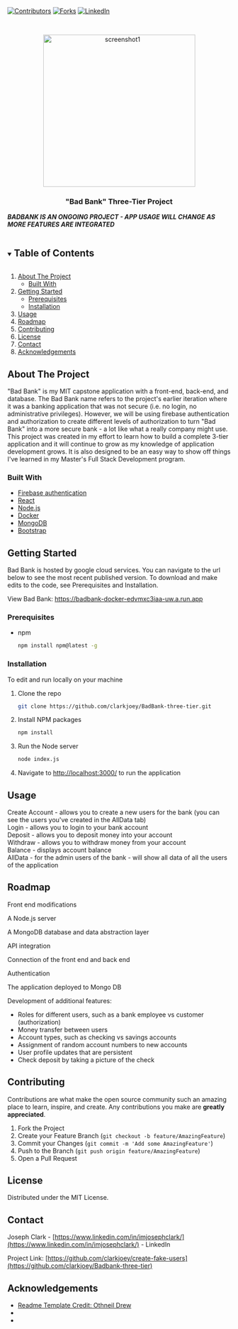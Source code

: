 [![Contributors][contributors-shield]][contributors-url]
[![Forks][forks-shield]][forks-url]
[![LinkedIn][linkedin-shield]][linkedin-url]
<!--
[![Stargazers][stars-shield]][stars-url]
[![Issues][issues-shield]][issues-url]
[![MIT License][license-shield]][license-url]
-->




<!-- PROJECT LOGO -->
<br />
<p align="center">
  <a href="https://github.com/clarkjoey/BadBank-three-tier">
    <img width="343" alt="screenshot1" src="https://user-images.githubusercontent.com/76763085/131267832-4dd13342-2ba5-4bed-8487-e07b3508946a.png">
  </a>

  <h3 align="center">"Bad Bank" Three-Tier Project</h3>

</p>


***BADBANK IS AN ONGOING PROJECT - APP USAGE WILL CHANGE AS MORE FEATURES ARE INTEGRATED***
<br />
<!-- TABLE OF CONTENTS -->
<details open="open">
  <summary><h2 style="display: inline-block">Table of Contents</h2></summary>
  <ol>
    <li>
      <a href="#about-the-project">About The Project</a>
      <ul>
        <li><a href="#built-with">Built With</a></li>
      </ul>
    </li>
    <li>
      <a href="#getting-started">Getting Started</a>
      <ul>
        <li><a href="#prerequisites">Prerequisites</a></li>
        <li><a href="#installation">Installation</a></li>
      </ul>
    </li>
    <li><a href="#usage">Usage</a></li>
    <li><a href="#roadmap">Roadmap</a></li>
    <li><a href="#contributing">Contributing</a></li>
    <li><a href="#license">License</a></li>
    <li><a href="#contact">Contact</a></li>
    <li><a href="#acknowledgements">Acknowledgements</a></li>
  </ol>
</details>



<!-- ABOUT THE PROJECT -->
## About The Project
"Bad Bank" is my MIT capstone application with a front-end, back-end, and database. The Bad Bank name refers to the project's earlier iteration where it was a banking application that was not secure (i.e. no login, no administrative privileges). However, we will be using firebase authentication and authorization to create different levels of authorization to turn "Bad Bank" into a more secure bank - a lot like what a really company might use. This project was created in my effort to learn how to build a complete 3-tier application and it will continue to grow as my knowledge of application development grows. It is also designed to be an easy way to show off things I've learned in my Master's Full Stack Development program. 
<!-- [![Product Name Screen Shot][product-screenshot]](https://example.com) -->


### Built With
* [Firebase authentication](https://firebase.google.com/)
* [React](https://reactjs.org/)
* [Node.js](https://nodejs.org/en/)
* [Docker](https://www.docker.com/)
* [MongoDB](https://www.mongodb.com/)
* [Bootstrap](https://getbootstrap.com/)



<!-- GETTING STARTED -->
## Getting Started

Bad Bank is hosted by google cloud services. You can navigate to the url below to see the most recent published version. To download and make edits to the code, see Prerequisites and Installation.

View Bad Bank: https://badbank-docker-edvmxc3iaa-uw.a.run.app

### Prerequisites


* npm
  ```sh
  npm install npm@latest -g
  ```


### Installation
To edit and run locally on your machine

1. Clone the repo
   ```sh
   git clone https://github.com/clarkjoey/BadBank-three-tier.git
   ```
2. Install NPM packages
   ```sh
   npm install
   ```
3. Run the Node server
   ```sh
   node index.js
   ```
4. Navigate to [http://localhost:3000/](http://localhost:3000/) to run the application


<!-- USAGE EXAMPLES -->
## Usage
Create Account - allows you to create a new users for the bank (you can see the users you've created in the AllData tab) <br />
Login - allows you to login to your bank account <br />
Deposit - allows you to deposit money into your account <br />
Withdraw - allows you to withdraw money from your account <br />
Balance - displays account balance <br />
AllData - for the admin users of the bank - will show all data of all the users of the application <br />
<!--
Use this space to show useful examples of how a project can be used. Additional screenshots, code examples and demos work well in this space. You may also link to more resources.

_For more examples, please refer to the [Documentation](https://example.com)_
-->


<!-- ROADMAP -->
## Roadmap

Front end modifications

A Node.js server 

A MongoDB database and data abstraction layer

API integration

Connection of the front end and back end

Authentication 

The application deployed to Mongo DB

Development of additional features:
* Roles for different users, such as a bank employee vs customer (authorization)
* Money transfer between users
* Account types, such as checking vs savings accounts
* Assignment of random account numbers to new accounts
* User profile updates that are persistent
* Check deposit by taking a picture of the check

<!-- CONTRIBUTING -->
## Contributing

Contributions are what make the open source community such an amazing place to learn, inspire, and create. Any contributions you make are **greatly appreciated**.

1. Fork the Project
2. Create your Feature Branch (`git checkout -b feature/AmazingFeature`)
3. Commit your Changes (`git commit -m 'Add some AmazingFeature'`)
4. Push to the Branch (`git push origin feature/AmazingFeature`)
5. Open a Pull Request



<!-- LICENSE -->
## License

Distributed under the MIT License. 



<!-- CONTACT -->
## Contact

Joseph Clark - [https://www.linkedin.com/in/imjosephclark/](https://www.linkedin.com/in/imjosephclark/) - LinkedIn

Project Link: [https://github.com/clarkjoey/create-fake-users](https://github.com/clarkjoey/Badbank-three-tier)



<!-- ACKNOWLEDGEMENTS -->
## Acknowledgements

* [Readme Template Credit: Othneil Drew](https://github.com/othneildrew/Best-README-Template)
* []()
* []()





<!-- MARKDOWN LINKS & IMAGES -->
<!-- https://www.markdownguide.org/basic-syntax/#reference-style-links -->
[contributors-shield]: https://img.shields.io/github/contributors/clarkjoey/repo.svg?style=for-the-badge
[contributors-url]: https://github.com/clarkjoey/BadBank-three-tier/graphs/contributors
[forks-shield]: https://img.shields.io/github/forks/clarkjoey/repo.svg?style=for-the-badge
[forks-url]: https://github.com/clarkjoey/BadBank-three-tier/network/members
[stars-shield]: https://img.shields.io/github/stars/clarkjoey/repo.svg?style=for-the-badge
[stars-url]: https://github.com/clarkjoey/BadBank-three-tier/stargazers
[issues-shield]: https://img.shields.io/github/issues/clarkjoey/repo.svg?style=for-the-badge
[issues-url]: https://github.com/clarkjoey/BadBank-three-tier/issues
[license-shield]: https://img.shields.io/github/license/clarkjoey/repo.svg?style=for-the-badge
[license-url]: https://github.com/clarkjoey/BadBank-three-tier/blob/master/LICENSE.txt
[linkedin-shield]: https://img.shields.io/badge/-LinkedIn-black.svg?style=for-the-badge&logo=linkedin&colorB=555
[linkedin-url]: https://www.linkedin.com/in/imjosephclark/
